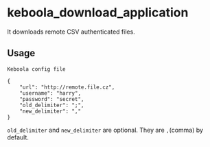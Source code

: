 # keboola_download_application

It downloads remote CSV authenticated files.

Usage
-----

`Keboola config file`

```
{
    "url": "http://remote.file.cz",
    "username": "harry",
    "password": "secret",
    "old_delimiter": ";",
    "new_delimiter": ","
}
```

`old_delimiter` and `new_delimiter` are optional. They are `,`(comma) by default.
